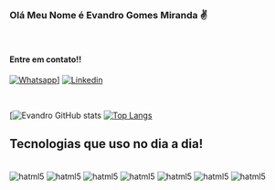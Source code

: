 

### Olá Meu Nome é Evandro Gomes Miranda  ✌️ 
<br/>
<h4> Entre em contato!! </h4>

[![Whatsapp](https://img.shields.io/badge/WhatsApp-25D366?style=for-the-badge&logo=whatsapp&logoColor=white)](https://wa.me/+551199407-8480)]
[![Linkedin](https://img.shields.io/badge/LinkedIn-0077B5?style=for-the-badge&logo=linkedin&logoColor=white)](https://www.linkedin.com/in/evandro-miranda/)

<br/>

[![Evandro GitHub stats](https://github-readme-stats.vercel.app/api?username=EvandroGMiranda&show_icons=true&theme=gruvbox)
[![Top Langs](https://github-readme-stats.vercel.app/api/top-langs/?username=EvandroGMiranda&hide=javascript,html)](https://github.com/EvandroGMiranda)

## Tecnologias que uso no dia a dia!

<div stayle="display: inline_block"><br/>
<img align="center" alt="hatml5" src="https://img.shields.io/badge/HTML5-E34F26?style=for-the-badge&logo=html5&logoColor=white"/>
<img align="center" alt="hatml5" src="https://img.shields.io/badge/CSS3-1572B6?style=for-the-badge&logo=css3&logoColor=white"/>
<img align="center" alt="hatml5" src="https://img.shields.io/badge/Spring-6DB33F?style=for-the-badge&logo=spring&logoColor=white"/>
<img align="center" alt="hatml5" src="https://img.shields.io/badge/Java-ED8B00?style=for-the-badge&logo=openjdk&logoColor=white"/>
<img align="center" alt="hatml5" src="https://img.shields.io/badge/TypeScript-007ACC?style=for-the-badge&logo=typescript&logoColor=white"/>
<img align="center" alt="hatml5" src="https://img.shields.io/badge/React-20232A?style=for-the-badge&logo=react&logoColor=61DAFB"/>
<img align="center" alt="hatml5" src="https://img.shields.io/badge/Material--UI-0081CB?style=for-the-badge&logo=material-ui&logoColor=white"/>
</div>
